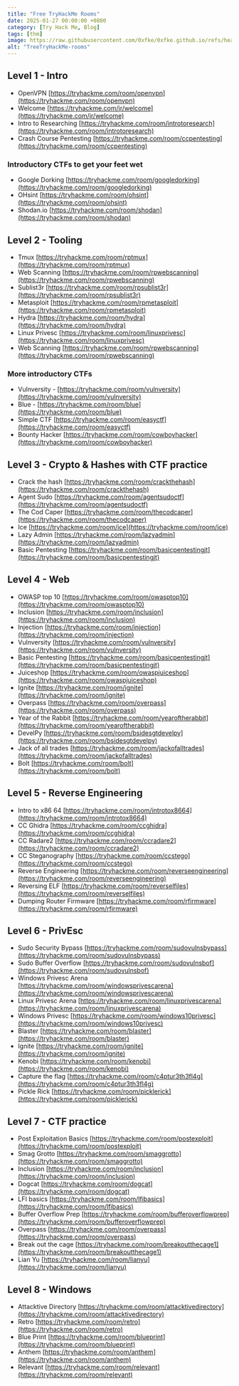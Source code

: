 ```yaml
---
title: "Free TryHackMe Rooms"
date: 2025-01-27 00:00:00 +0800
category: [Try Hack Me, Blog]
tags: [thm]
image: https://raw.githubusercontent.com/0xfke/0xfke.github.io/refs/heads/main/Images/thm.webp
alt: "TreeTryHackMe-rooms"
---
```


## [](https://pcotret.github.io/tryhackme/#level-1---intro)Level 1 - Intro

- OpenVPN [https://tryhackme.com/room/openvpn](https://tryhackme.com/room/openvpn)
- Welcome [https://tryhackme.com/jr/welcome](https://tryhackme.com/jr/welcome)
- Intro to Researching [https://tryhackme.com/room/introtoresearch](https://tryhackme.com/room/introtoresearch)
- Crash Course Pentesting [https://tryhackme.com/room/ccpentesting](https://tryhackme.com/room/ccpentesting)

### [](https://pcotret.github.io/tryhackme/#introductory-ctfs-to-get-your-feet-wet)Introductory CTFs to get your feet wet

- Google Dorking [https://tryhackme.com/room/googledorking](https://tryhackme.com/room/googledorking)
- OHsint [https://tryhackme.com/room/ohsint](https://tryhackme.com/room/ohsint)
- Shodan.io [https://tryhackme.com/room/shodan](https://tryhackme.com/room/shodan)

## [](https://pcotret.github.io/tryhackme/#level-2---tooling)Level 2 - Tooling

- Tmux [https://tryhackme.com/room/rptmux](https://tryhackme.com/room/rptmux)
- Web Scanning [https://tryhackme.com/room/rpwebscanning](https://tryhackme.com/room/rpwebscanning)
- Sublist3r [https://tryhackme.com/room/rpsublist3r](https://tryhackme.com/room/rpsublist3r)
- Metasploit [https://tryhackme.com/room/rpmetasploit](https://tryhackme.com/room/rpmetasploit)
- Hydra [https://tryhackme.com/room/hydra](https://tryhackme.com/room/hydra)
- Linux Privesc [https://tryhackme.com/room/linuxprivesc](https://tryhackme.com/room/linuxprivesc)
- Web Scanning [https://tryhackme.com/room/rpwebscanning](https://tryhackme.com/room/rpwebscanning)

### [](https://pcotret.github.io/tryhackme/#more-introductory-ctfs)More introductory CTFs

- Vulnversity - [https://tryhackme.com/room/vulnversity](https://tryhackme.com/room/vulnversity)
- Blue - [https://tryhackme.com/room/blue](https://tryhackme.com/room/blue)
- Simple CTF [https://tryhackme.com/room/easyctf](https://tryhackme.com/room/easyctf)
- Bounty Hacker [https://tryhackme.com/room/cowboyhacker](https://tryhackme.com/room/cowboyhacker)

## [](https://pcotret.github.io/tryhackme/#level-3---crypto--hashes-with-ctf-practice)Level 3 - Crypto & Hashes with CTF practice

- Crack the hash [https://tryhackme.com/room/crackthehash](https://tryhackme.com/room/crackthehash)
- Agent Sudo [https://tryhackme.com/room/agentsudoctf](https://tryhackme.com/room/agentsudoctf)
- The Cod Caper [https://tryhackme.com/room/thecodcaper](https://tryhackme.com/room/thecodcaper)
- Ice [https://tryhackme.com/room/ice](https://tryhackme.com/room/ice)
- Lazy Admin [https://tryhackme.com/room/lazyadmin](https://tryhackme.com/room/lazyadmin)
- Basic Pentesting [https://tryhackme.com/room/basicpentestingjt](https://tryhackme.com/room/basicpentestingjt)

## [](https://pcotret.github.io/tryhackme/#level-4---web)Level 4 - Web

- OWASP top 10 [https://tryhackme.com/room/owasptop10](https://tryhackme.com/room/owasptop10)
- Inclusion [https://tryhackme.com/room/inclusion](https://tryhackme.com/room/inclusion)
- Injection [https://tryhackme.com/room/injection](https://tryhackme.com/room/injection)
- Vulnversity [https://tryhackme.com/room/vulnversity](https://tryhackme.com/room/vulnversity)
- Basic Pentesting [https://tryhackme.com/room/basicpentestingjt](https://tryhackme.com/room/basicpentestingjt)
- Juiceshop [https://tryhackme.com/room/owaspjuiceshop](https://tryhackme.com/room/owaspjuiceshop)
- Ignite [https://tryhackme.com/room/ignite](https://tryhackme.com/room/ignite)
- Overpass [https://tryhackme.com/room/overpass](https://tryhackme.com/room/overpass)
- Year of the Rabbit [https://tryhackme.com/room/yearoftherabbit](https://tryhackme.com/room/yearoftherabbit)
- DevelPy [https://tryhackme.com/room/bsidesgtdevelpy](https://tryhackme.com/room/bsidesgtdevelpy)
- Jack of all trades [https://tryhackme.com/room/jackofalltrades](https://tryhackme.com/room/jackofalltrades)
- Bolt [https://tryhackme.com/room/bolt](https://tryhackme.com/room/bolt)

## [](https://pcotret.github.io/tryhackme/#level-5---reverse-engineering)Level 5 - Reverse Engineering

- Intro to x86 64 [https://tryhackme.com/room/introtox8664](https://tryhackme.com/room/introtox8664)
- CC Ghidra [https://tryhackme.com/room/ccghidra](https://tryhackme.com/room/ccghidra)
- CC Radare2 [https://tryhackme.com/room/ccradare2](https://tryhackme.com/room/ccradare2)
- CC Steganography [https://tryhackme.com/room/ccstego](https://tryhackme.com/room/ccstego)
- Reverse Engineering [https://tryhackme.com/room/reverseengineering](https://tryhackme.com/room/reverseengineering)
- Reversing ELF [https://tryhackme.com/room/reverselfiles](https://tryhackme.com/room/reverselfiles)
- Dumping Router Firmware [https://tryhackme.com/room/rfirmware](https://tryhackme.com/room/rfirmware)

## [](https://pcotret.github.io/tryhackme/#level-6---privesc)Level 6 - PrivEsc

- Sudo Security Bypass [https://tryhackme.com/room/sudovulnsbypass](https://tryhackme.com/room/sudovulnsbypass)
- Sudo Buffer Overflow [https://tryhackme.com/room/sudovulnsbof](https://tryhackme.com/room/sudovulnsbof)
- Windows Privesc Arena [https://tryhackme.com/room/windowsprivescarena](https://tryhackme.com/room/windowsprivescarena)
- Linux Privesc Arena [https://tryhackme.com/room/linuxprivescarena](https://tryhackme.com/room/linuxprivescarena)
- Windows Privesc [https://tryhackme.com/room/windows10privesc](https://tryhackme.com/room/windows10privesc)
- Blaster [https://tryhackme.com/room/blaster](https://tryhackme.com/room/blaster)
- Ignite [https://tryhackme.com/room/ignite](https://tryhackme.com/room/ignite)
- Kenobi [https://tryhackme.com/room/kenobi](https://tryhackme.com/room/kenobi)
- Capture the flag [https://tryhackme.com/room/c4ptur3th3fl4g](https://tryhackme.com/room/c4ptur3th3fl4g)
- Pickle Rick [https://tryhackme.com/room/picklerick](https://tryhackme.com/room/picklerick)

## [](https://pcotret.github.io/tryhackme/#level-7---ctf-practice)Level 7 - CTF practice

- Post Exploitation Basics [https://tryhackme.com/room/postexploit](https://tryhackme.com/room/postexploit)
- Smag Grotto [https://tryhackme.com/room/smaggrotto](https://tryhackme.com/room/smaggrotto)
- Inclusion [https://tryhackme.com/room/inclusion](https://tryhackme.com/room/inclusion)
- Dogcat [https://tryhackme.com/room/dogcat](https://tryhackme.com/room/dogcat)
- LFI basics [https://tryhackme.com/room/lfibasics](https://tryhackme.com/room/lfibasics)
- Buffer Overflow Prep [https://tryhackme.com/room/bufferoverflowprep](https://tryhackme.com/room/bufferoverflowprep)
- Overpass [https://tryhackme.com/room/overpass](https://tryhackme.com/room/overpass)
- Break out the cage [https://tryhackme.com/room/breakoutthecage1](https://tryhackme.com/room/breakoutthecage1)
- Lian Yu [https://tryhackme.com/room/lianyu](https://tryhackme.com/room/lianyu)

## [](https://pcotret.github.io/tryhackme/#level-8---windows)Level 8 - Windows

- Attacktive Directory [https://tryhackme.com/room/attacktivedirectory](https://tryhackme.com/room/attacktivedirectory)
- Retro [https://tryhackme.com/room/retro](https://tryhackme.com/room/retro)
- Blue Print [https://tryhackme.com/room/blueprint](https://tryhackme.com/room/blueprint)
- Anthem [https://tryhackme.com/room/anthem](https://tryhackme.com/room/anthem)
- Relevant [https://tryhackme.com/room/relevant](https://tryhackme.com/room/relevant)